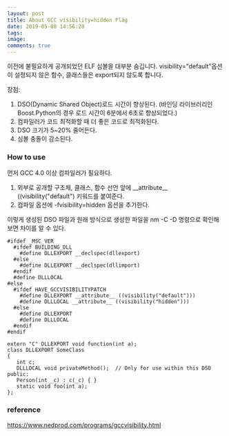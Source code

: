 ```yaml
---
layout: post
title: About GCC visibility=hidden Flag
date: 2019-05-08 14:56:28
tags:
image:
comments: true
---
```


이전에 불필요하게 공개되었던 ELF 심볼을 대부분 숨깁니다.
visibility="default"옵션이 설정되지 않은 함수, 클래스들은 export되지 않도록 합니다.

장점:
1. DSO(Dynamic Shared Object)로드 시간이 향상된다. (바인딩 라이브러리인 Boost.Python의 경우 로드 시간이 6분에서 6초로 향상되었다.)
2. 컴파일러가 코드 최적화할 때 더 좋은 코드로 최적화된다.
3. DSO 크기가 5~20% 줄어든다.
4. 심볼 충돌이 감소된다.


### How to use

먼저 GCC 4.0 이상 컴파일러가 필요하다.

1. 외부로 공개할 구조체, 클래스, 함수 선언 앞에 \_\_attribute\_\_ ((visibility("default") 키워드를 붙여준다.
2. 컴파일 옵션에 -fvisibility=hidden 옵션을 추가한다.
   
이렇게 생성된 DSO 파일과 원래 방식으로 생성한 파일을 nm -C -D 명령으로 확인해보면 차이를 알 수 있다.

```
#ifdef _MSC_VER
  #ifdef BUILDING_DLL
    #define DLLEXPORT __declspec(dllexport)
  #else
    #define DLLEXPORT __declspec(dllimport)
  #endif
  #define DLLLOCAL
#else
  #ifdef HAVE_GCCVISIBILITYPATCH
    #define DLLEXPORT __attribute__ ((visibility("default")))
    #define DLLLOCAL __attribute__ ((visibility("hidden")))
  #else
    #define DLLEXPORT
    #define DLLLOCAL
  #endif
#endif

extern "C" DLLEXPORT void function(int a);
class DLLEXPORT SomeClass
{
   int c;
   DLLLOCAL void privateMethod();  // Only for use within this DSO
public:
   Person(int _c) : c(_c) { }
   static void foo(int a);
};
```

### reference
https://www.nedprod.com/programs/gccvisibility.html
